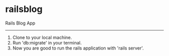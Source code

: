 # railsblog

Rails Blog App
*******************************

1. Clone to your local machine.
2. Run 'db:migrate' in your terminal.
3. Now you are good to run the rails application with 'rails server'.